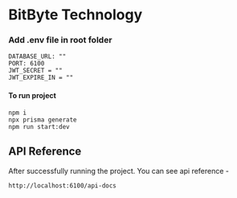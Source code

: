 
# BitByte Technology

### Add .env file in root folder
``` 
DATABASE_URL: ""
PORT: 6100
JWT_SECRET = ""
JWT_EXPIRE_IN = ""
```

#### To run project
```
npm i
npx prisma generate
npm run start:dev
```
## API Reference

After successfully running the project. You can see api reference -
```
http://localhost:6100/api-docs
```


